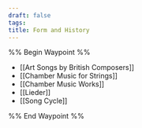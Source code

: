 ```yaml
---
draft: false
tags:
title: Form and History
---
```

%% Begin Waypoint %%
- [[Art Songs by British Composers]]
- [[Chamber Music for Strings]]
- [[Chamber Music Works]]
- [[Lieder]]
- [[Song Cycle]]

%% End Waypoint %%